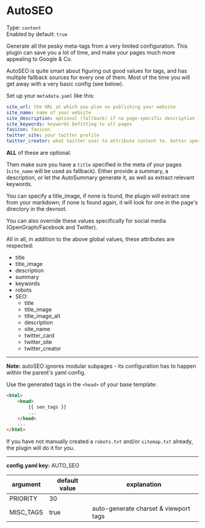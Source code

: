 # AutoSEO

Type: `content`  
Enabled by default: `true`

Generate all the pesky meta-tags from a very limited configuration. This plugin can save you a lot of time, and make your pages much more appealing to Google & Co.

AutoSEO is quite smart about figuring out good values for tags, and has multiple fallback sources for every one of them. Most of the time you will get away with a very basic config (see below).

Set up your `metadata.yaml` like this:

```yaml
site_url: the URL at which you plan on publishing your website
site_name: name of your website
site_description: optional (fallback) if no page-specific description is found
site_keywords: keywords befitting to all pages
favicon: favicon
twitter_site: your twitter profile
twitter_creator: what twitter user to attribute content to. better specified on a per-page-basis.
```

**ALL** of these are optional.

Then make sure you have a `title` specified in the meta of your pages (`site_name` will be used as fallback). Either provide a summary, a description, or let the AutoSummary generate it, as well as extract relevant keywords.

You can specify a title_image, if none is found, the plugin will extract one from your markdown; if none is found again, it will look for one in the page's directory in the devroot.

You can also override these values specifically for social media (OpenGraph/Facebook and Twitter).

All in all, in addition to the above global values, these attributes are respected:

- title
- title_image
- description
- summary
- keywords
- robots
- SEO:
	- title
	- title_image
	- title_image_alt
	- description
	- site_name
	- twitter_card
	- twitter_site
	- twitter_creator
---

**Note:** autoSEO ignores modular subpages - its configuration has to happen within the parent's yaml config.

Use the generated tags in the `<head>` of your base template:

```HTML
<html>
	<head>
		{{ seo_tags }}
		...
	</head>
	...
</html>
```

If you have not manually created a `robots.txt` and/or `sitemap.txt` already, the plugin will do it for you.

---
**config.yaml key:** AUTO_SEO

|argument				|default value		|explanation									|
|-----------------------|-------------------|-----------------------------------------------|
|PRIORITY				|30					|												|
|MISC_TAGS				|true				|auto-generate charset & viewport tags			|
